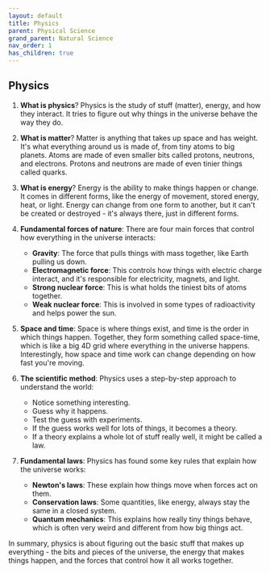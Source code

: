 ```yaml
---
layout: default
title: Physics
parent: Physical Science
grand_parent: Natural Science
nav_order: 1
has_children: true
---
```


## Physics

1. **What is physics**? Physics is the study of stuff (matter), energy, and how they interact. It tries to figure out why things in the universe behave the way they do.

2. **What is matter**? Matter is anything that takes up space and has weight. It's what everything around us is made of, from tiny atoms to big planets. Atoms are made of even smaller bits called protons, neutrons, and electrons. Protons and neutrons are made of even tinier things called quarks.

3. **What is energy**? Energy is the ability to make things happen or change. It comes in different forms, like the energy of movement, stored energy, heat, or light. Energy can change from one form to another, but it can't be created or destroyed - it's always there, just in different forms.

4. **Fundamental forces of nature**: There are four main forces that control how everything in the universe interacts:
   - **Gravity**: The force that pulls things with mass together, like Earth pulling us down.
   - **Electromagnetic force**: This controls how things with electric charge interact, and it's responsible for electricity, magnets, and light.
   - **Strong nuclear force**: This is what holds the tiniest bits of atoms together.
   - **Weak nuclear force**: This is involved in some types of radioactivity and helps power the sun.

5. **Space and time**: Space is where things exist, and time is the order in which things happen. Together, they form something called space-time, which is like a big 4D grid where everything in the universe happens. Interestingly, how space and time work can change depending on how fast you're moving.

6. **The scientific method**: Physics uses a step-by-step approach to understand the world:
   - Notice something interesting.
   - Guess why it happens.
   - Test the guess with experiments.
   - If the guess works well for lots of things, it becomes a theory.
   - If a theory explains a whole lot of stuff really well, it might be called a law.

7. **Fundamental laws**: Physics has found some key rules that explain how the universe works:
   - **Newton's laws**: These explain how things move when forces act on them.
   - **Conservation laws**: Some quantities, like energy, always stay the same in a closed system.
   - **Quantum mechanics**: This explains how really tiny things behave, which is often very weird and different from how big things act.

In summary, physics is about figuring out the basic stuff that makes up everything - the bits and pieces of the universe, the energy that makes things happen, and the forces that control how it all works together.
